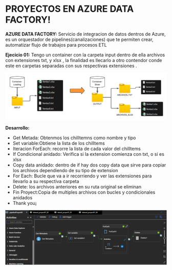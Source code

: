 # PROYECTOS EN AZURE DATA FACTORY!

**AZURE DATA FACTORY:** Servicio de integracion de datos dentros de Azure, es un orquestador
de pipelines(canalizaciones) que te permiten crear, automatizar flujo de trabajos para procesos
ETL

**Ejecicio 01:** Tengo un container con la carpeta input dentro de ella archivos con extensiones txt, y xlsx , la finalidad es llecarlo a otro contendor conde este en carpetas separadas con sus respectivas extensiones .

![Imagen de propuesta Proyect ADF](imagenes/Proyect01.png)

**Desarrollo:**
- Get Metada: Obtenmos los chilItemns como nombre y tipo
- Set variable:Obtiene la lista de los chilItems
- Iteracion ForEach: recorre la lista de cada valor del chilItems
- If Condicional anidado: Verifica si la extension comienza con txt, o si es xlsx
- Copy data anidado: dentro de if hay dos copy data que sirve para copiar los archivos dependiendo de su tipo de extension
- For Each: Bucle que va a ir recorriendo y ver las extensiones para llevarlo a su respectiva carpeta
- Delete: los archivos anteriores en su ruta original se eliminan
- Fin Proyect:Copia de multiples archivos con bucles y condicionales anidados
- Thank you¡

![Imagen de desarrollo Proyect ADF](imagenes/Proyec01_01.png)